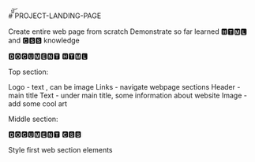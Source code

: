 #̿͆͝  PROJECT-LANDING-PAGE

Create entire web page from scratch 
Demonstrate so far learned 🅷🆃🅼🅻 and 🅲🆂🆂 knowledge

🅳🅾🅲🆄🅼🅴🅽🆃 🅷🆃🅼🅻

Top section: 

Logo - text , can be image
Links - navigate webpage sections
Header - main title
Text - under main title, some information about website
Image - add some cool art

Middle section:



🅳🅾🅲🆄🅼🅴🅽🆃 🅲🆂🆂

Style first web section elements
